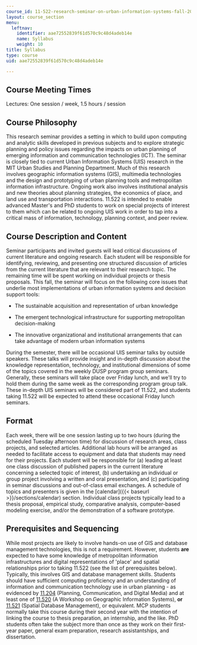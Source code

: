 ```yaml
---
course_id: 11-522-research-seminar-on-urban-information-systems-fall-2005
layout: course_section
menu:
  leftnav:
    identifier: aae72552839f61d570c9c48d4adeb14e
    name: Syllabus
    weight: 10
title: Syllabus
type: course
uid: aae72552839f61d570c9c48d4adeb14e

---
```


Course Meeting Times
--------------------

Lectures: One session / week, 1.5 hours / session

Course Philosophy
-----------------

This research seminar provides a setting in which to build upon computing and analytic skills developed in previous subjects and to explore strategic planning and policy issues regarding the impacts on urban planning of emerging information and communication technologies (ICT). The seminar is closely tied to current Urban Information Systems (UIS) research in the MIT Urban Studies and Planning Department. Much of this research involves geographic information systems (GIS), multimedia technologies and the design and prototyping of urban planning tools and metropolitan information infrastructure. Ongoing work also involves institutional analysis and new theories about planning strategies, the economics of place, and land use and transportation interactions. 11.522 is intended to enable advanced Master's and PhD students to work on special projects of interest to them which can be related to ongoing UIS work in order to tap into a critical mass of information, technology, planning context, and peer review.

Course Description and Content
------------------------------

Seminar participants and invited guests will lead critical discussions of current literature and ongoing research. Each student will be responsible for identifying, reviewing, and presenting one structured discussion of articles from the current literature that are relevant to their research topic. The remaining time will be spent working on individual projects or thesis proposals. This fall, the seminar will focus on the following core issues that underlie most implementations of urban information systems and decision support tools:

*   The sustainable acquisition and representation of urban knowledge
    
*   The emergent technological infrastructure for supporting metropolitan decision-making
    
*   The innovative organizational and institutional arrangements that can take advantage of modern urban information systems
    

During the semester, there will be occasional UIS seminar talks by outside speakers. These talks will provide insight and in-depth discussion about the knowledge representation, technology, and institutional dimensions of some of the topics covered in the weekly DUSP program group seminars. Generally, these seminars will take place over Friday lunch, and we'll try to hold them during the same week as the corresponding program group talk. These in-depth UIS seminars will be considered part of 11.522, and students taking 11.522 will be expected to attend these occasional Friday lunch seminars.

Format
------

Each week, there will be one session lasting up to two hours (during the scheduled Tuesday afternoon time) for discussion of research areas, class projects, and selected articles. Additional lab hours will be arranged as needed to facilitate access to equipment and data that students may need for their projects. Each student will be responsible for (a) leading at least one class discussion of published papers in the current literature concerning a selected topic of interest, (b) undertaking an individual or group project involving a written and oral presentation, and (c) participating in seminar discussions and out-of-class email exchanges. A schedule of topics and presenters is given in the [calendar]({{< baseurl >}}/sections/calendar) section. Individual class projects typically lead to a thesis proposal, empirical study, comparative analysis, computer-based modeling exercise, and/or the demonstration of a software prototype.

Prerequisites and Sequencing
----------------------------

While most projects are likely to involve hands-on use of GIS and database management technologies, this is not a requirement. However, students **are** expected to have some knowledge of metropolitan information infrastructures and digital representations of 'place' and spatial relationships prior to taking 11.522 (see the list of prerequisites below). Typically, this involves GIS and database management skills. Students should have sufficient computing proficiency and an understanding of information and communication technology use in urban planning - as evidenced by [11.204](/courses/11-204-planning-communications-and-digital-media-fall-2004) (Planning, Communication, and Digital Media) and at least one of [11.520](/courses/11-520-a-workshop-on-geographic-information-systems-fall-2005) (A Workshop on Geographic Information Systems), **or** [11.521](/courses/11-521-spatial-database-management-and-advanced-geographic-information-systems-spring-2003) (Spatial Database Management), or equivalent. MCP students normally take this course during their second year with the intention of linking the course to thesis preparation, an internship, and the like. PhD students often take the subject more than once as they work on their first-year paper, general exam preparation, research assistantships, and dissertation.